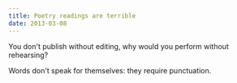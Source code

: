 ```yaml
---
title: Poetry readings are terrible
date: 2013-03-08
---
```


You don't publish without editing,
why would you perform without rehearsing?

Words don't speak for themselves:
they require punctuation.
